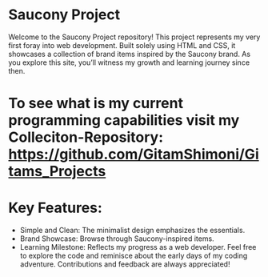 # Saucony Project
Welcome to the Saucony Project repository! This project represents my very first foray into web development. Built solely using HTML and CSS, it showcases a collection of brand items inspired by the Saucony brand. As you explore this site, you’ll witness my growth and learning journey since then.

# To see what is my current programming capabilities visit my Colleciton-Repository: https://github.com/GitamShimoni/Gitams_Projects

# Key Features:
* Simple and Clean: The minimalist design emphasizes the essentials.
* Brand Showcase: Browse through Saucony-inspired items.
* Learning Milestone: Reflects my progress as a web developer.
Feel free to explore the code and reminisce about the early days of my coding adventure. Contributions and feedback are always appreciated!
